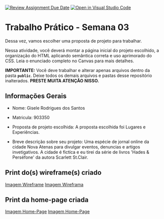[![Review Assignment Due Date](https://classroom.github.com/assets/deadline-readme-button-22041afd0340ce965d47ae6ef1cefeee28c7c493a6346c4f15d667ab976d596c.svg)](https://classroom.github.com/a/vecUq_Cz)
[![Open in Visual Studio Code](https://classroom.github.com/assets/open-in-vscode-2e0aaae1b6195c2367325f4f02e2d04e9abb55f0b24a779b69b11b9e10269abc.svg)](https://classroom.github.com/online_ide?assignment_repo_id=20229760&assignment_repo_type=AssignmentRepo)
# Trabalho Prático - Semana 03

Dessa vez, vamos escolher uma proposta de projeto para trabalhar.

Nessa atividade, você deverá montar a página inicial do projeto escolhido, a organização do HTML aplicando semântica correta e uso aprimorado do CSS. Leia o enunciado completo no Canvas para mais detalhes.

**IMPORTANTE:** Você deve trabalhar e alterar apenas arquivos dentro da pasta **`public`**. Deixe todos os demais arquivos e pastas desse repositório inalterados. **PRESTE MUITA ATENÇÃO NISSO.**

## Informações Gerais

- Nome: Gisele Rodrigues dos Santos
- Matricula: 903350
- Proposta de projeto escolhida: A proposta escolhida foi Lugares e Experiências.

- Breve descrição sobre seu projeto: Uma espécie de jornal online da cidade Nova Atenas para divulgar eventos, denuncias e artigos invetigativos. A cidade é fictíca e eu tirei da série de livros 'Hades & Perséfone' da autora Scarlett St.Clair. 

## Print do(s) wireframe(s) criado

[Imagem Wireframe](images/templapagina1.png)
[Imagem Wireframa](images/templapagina2.png)

## Print da home-page criada

[Imagem Home-Page](images/paginasite1.png)
[Imagem Home-Page](images/paginasite2.png)
